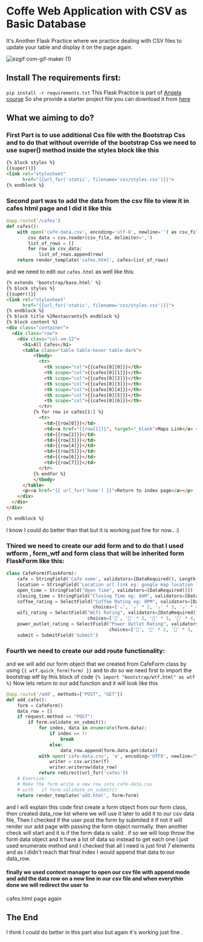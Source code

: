 # Coffe Web Application with CSV as Basic Database
It's Another Flask Practice where we practice dealing with CSV files to update your table and display it on the page again.

![ezgif com-gif-maker (1)](https://user-images.githubusercontent.com/57592040/158473688-02bb42ed-40ff-4f1a-91a2-f65df71c714a.gif)

## Install The requirements first:
`pip install -r requirements.txt`
This Flask Practice is part of [Angela course](https://www.udemy.com/course/100-days-of-code/)
So she provide a starter project file you can download it from [here](https://att-c.udemycdn.com/2021-11-09_15-04-03-c23d9b0fce104253993325bba7f3c6cd/original.zip?response-content-disposition=attachment%3B+filename%3DStarting%2BFiles%2B-%2Bcoffee-and-wifi.zip&Expires=1647395278&Signature=araXTjA7Ttp1DV4H2VDf5dJD6TXz9F~BFijhC2ipdJz7eG4oDNE0l7~DZ1vgI3SRvtzDuhylIK9FlnY9dV4eRPeqlcGnOQF~QtAAMcbU~l4cpF5mt6rvPimJnUwDXolhEAVc6Go2Q9oG23s3EAWM8rmgV8Bo0VtDv~F3MC0Swoj5qrKKWchixxDb0Um3yppmxWMXmxLGeDphxp-ozKOJKKxGS3jiQuCi0p4vjFdBcwPVRVIJufWgTX5p6tPThRjSJ6AVQ4~NVY0JX7RS5uSYNSG16CVZjNP9U5ptN90IOUuCAtdhoxYv8-uEYh3Ff0WxeE~eF3SUGgckoHwDgjA9iw__&Key-Pair-Id=APKAITJV77WS5ZT7262A)
## What we aiming to do?
### First Part is to use additional Css file with the Bootstrap Css and to do that without override of the bootstrap Css we need to use super() method inside the styles block like this
```html
{% block styles %}
{{super()}}
<link rel="stylesheet"
      href="{{url_for('static', filename='css/styles.css')}}">
{% endblock %}
```
### Second part was to add the data from the csv file to view it in cafes html page and I did it like this
```python
@app.route('/cafes')
def cafes():
    with open('cafe-data.csv', encoding='utf-8', newline='') as csv_file:
        csv_data = csv.reader(csv_file, delimiter=',')
        list_of_rows = []
        for row in csv_data:
            list_of_rows.append(row)
    return render_template('cafes.html', cafes=list_of_rows)
```
and we need to edit our `cafes.html` as well like this:
```html
{% extends 'bootstrap/base.html' %}
{% block styles %}
{{super()}}
<link rel="stylesheet"
      href="{{url_for('static', filename='css/styles.css')}}">
{% endblock %}
{% block title %}Restaurants{% endblock %}
{% block content %}
<div class="container">
  <div class="row">
    <div class="col-sm-12">
      <h1>All Cafes</h1>
	  <table class="table table-hover table-dark">
          <tbody>
            <tr>
              <th scope="col">{{cafes[0][0]}}</th>
              <th scope="col">{{cafes[0][1]}}</th>
              <th scope="col">{{cafes[0][2]}}</th>
              <th scope="col">{{cafes[0][3]}}</th>
              <th scope="col">{{cafes[0][4]}}</th>
              <th scope="col">{{cafes[0][5]}}</th>
              <th scope="col">{{cafes[0][6]}}</th>
            </tr>
          {% for row in cafes[1:] %}
            <tr>
              <td>{{row[0]}}</td>
              <td><a href="{{row[1]}}", target="_blank">Maps Link</a> </td>
              <td>{{row[2]}}</td>
              <td>{{row[3]}}</td>
              <td>{{row[4]}}</td>
              <td>{{row[5]}}</td>
              <td>{{row[6]}}</td>
              <td>{{row[7]}}</td>
            </tr>
          {% endfor %}
          </tbody>
  	  </table>
      <p><a href="{{ url_for('home') }}">Return to index page</a></p>
    </div>
  </div>
</div>

{% endblock %}
```
I know I could do better than that but it is working just fine for now.. :)
### Thired we need to create our add form and to do that I used wtform , form_wtf and form class that will be inherited form FlaskForm like this:
```python
class CafeForm(FlaskForm):
    cafe = StringField('Cafe name', validators=[DataRequired(), Length(min=5, max=30)])
    location = StringField('Location url link eg: google map location link', validators=[DataRequired(), URL()])
    open_time = StringField("Open Time", validators=[DataRequired()])
    closing_time = StringField("Closing Time eg: 8AM", validators=[DataRequired()])
    coffee_rating = SelectField("Coffee Rating eg: 8PM", validators=[DataRequired()],
                                choices=['☕', '☕' * 2, '☕' * 3, '☕' * 4, '☕' * 5, '✘'])
    wifi_rating = SelectField("Wifi Rating", validators=[DataRequired()],
                              choices=['💪', '💪' * 2, '💪' * 3, '💪' * 4, '💪' * 5, '✘'])
    power_outlet_rating = SelectField("Power Outlet Rating", validators=[DataRequired()],
                                      choices=['🔌', '🔌' * 2, '🔌' * 3, '🔌' * 4, '🔌' * 5, '✘'])
    submit = SubmitField('Submit')
```
### Fourth we need to create our add route functionality:

and we will add our form object that we created from CafeForm class by using `{{ wtf.quick_form(form) }}` and to do so we need first to import the bootstrap wtf by this block of code `{% import "bootstrap/wtf.html" as wtf %}`
Now lets return to our add function and it will look like this 
```python
@app.route('/add', methods=["POST", "GET"])
def add_cafe():
    form = CafeForm()
    data_row = []
    if request.method == "POST":
        if form.validate_on_submit():
            for index, data in enumerate(form.data):
                if index == 7:
                    break
                else:
                    data_row.append(form.data.get(data))
            with open('cafe-data.csv', 'a', encoding='UTF8', newline="\n") as f:
                writer = csv.writer(f)
                writer.writerow(data_row)
            return redirect(url_for('cafes'))
    # Exercise:
    # Make the form write a new row into cafe-data.csv
    # with   if form.validate_on_submit()
    return render_template('add.html', form=form)
```
and I will explain this code first create a form object from our form class, then created data_row list where we will use it later to add it to our csv data file, Then I checked if the user
post the form by submited it if not it will render our add page with passing the form object normally.
then another check will start and it is if the form data is valid .
if so we will loop throw the form data object and it have a lot of data so instead to get each one I just used enumerate method and I checked that all I need is just first 7 elements
and as I didn't reach that final index I would append that data to our data_row.
#### finally we used context manager to open our csv file with append mode and add the data row on a new line in our csv file and when everythin done we will redirect the user to 
cafes.html page again 
## The End

I think I could do better in this part also but again it's working just fine .

